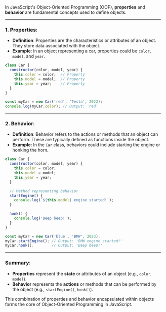 In JavaScript's Object-Oriented Programming (OOP), **properties** and **behavior** are fundamental concepts used to define objects.

---

### 1. **Properties**:
- **Definition**: Properties are the characteristics or attributes of an object. They store data associated with the object.
- **Example**: In an object representing a car, properties could be `color`, `model`, and `year`.

```javascript
class Car {
  constructor(color, model, year) {
    this.color = color;  // Property
    this.model = model;  // Property
    this.year = year;    // Property
  }
}

const myCar = new Car('red', 'Tesla', 2022);
console.log(myCar.color); // Output: 'red'
```

---

### 2. **Behavior**:
- **Definition**: Behavior refers to the actions or methods that an object can perform. These are typically defined as functions inside the object.
- **Example**: In the `Car` class, behaviors could include starting the engine or honking the horn.

```javascript
class Car {
  constructor(color, model, year) {
    this.color = color;
    this.model = model;
    this.year = year;
  }

  // Method representing behavior
  startEngine() {
    console.log(`${this.model} engine started!`);
  }

  honk() {
    console.log('Beep beep!');
  }
}

const myCar = new Car('blue', 'BMW', 2023);
myCar.startEngine(); // Output: 'BMW engine started!'
myCar.honk();        // Output: 'Beep beep!'
```

---

### Summary:

- **Properties** represent the **state** or attributes of an object (e.g., `color`, `model`).
- **Behavior** represents the **actions** or methods that can be performed by the object (e.g., `startEngine()`, `honk()`).

This combination of properties and behavior encapsulated within objects forms the core of Object-Oriented Programming in JavaScript.